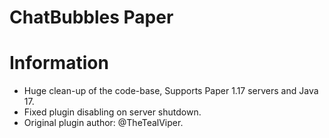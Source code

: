 # ChatBubbles Paper
# Information
- Huge clean-up of the code-base, Supports Paper 1.17 servers and Java 17.
- Fixed plugin disabling on server shutdown.
- Original plugin author: @TheTealViper.